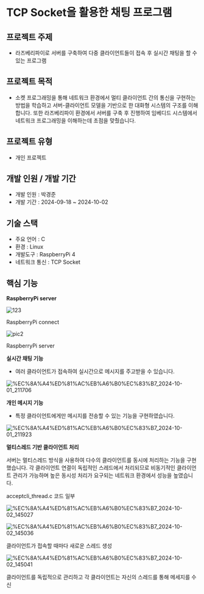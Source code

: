 # TCP Socket을 활용한 채팅 프로그램

## 프로젝트 주제

- 라즈베리파이로 서버를 구축하여 다중 클라이언트들이 접속 후 실시간 채팅을 할 수 있는 프로그램

## 프로젝트 목적

- 소켓 프로그래밍을 통해 네트워크 환경에서 멀티 클라이언트 간의 통신을 구현하는 방법을 학습하고  서버-클라이언트 모델을 기반으로 한 대화형 시스템의 구조를 이해합니다. 또한 라즈베리파이 환경에서 서버를 구축 후 진행하여 임베디드 시스템에서 네트워크 프로그래밍을 이해하는데 초점을 맞췄습니다.

## 프로젝트 유형

- 개인 프로젝트

## 개발 인원 / 개발 기간

- 개발 인원 : 박경준
- 개발 기간 : 2024-09-18 ~ 2024-10-02

## 기술 스택

- 주요 언어 : C
- 환경 : Linux
- 개발도구 : RaspberryPi 4
- 네트워크 통신 : TCP Socket

## 핵심 기능

**RaspberryPi server**

![123](https://github.com/user-attachments/assets/a7633236-66e3-41d1-b92a-f993b8941c3e)

RaspberryPi connect

![pic2](https://github.com/user-attachments/assets/470781be-8326-4ecc-bb97-9f27fab9d327)

RaspberryPi server 

**실시간 채팅 기능**

- 여러 클라이언트가 접속하여 실시간으로 메시지를 주고받을 수 있습니다.

![%EC%8A%A4%ED%81%AC%EB%A6%B0%EC%83%B7_2024-10-01_211706](https://github.com/user-attachments/assets/9312a90e-1e7b-4c51-ad90-03ed0ca01a5b)


**개인 메시지 기능**

- 특정 클라이언트에게만 메시지를 전송할 수 있는 기능을 구현하였습니다.

![%EC%8A%A4%ED%81%AC%EB%A6%B0%EC%83%B7_2024-10-01_211923](https://github.com/user-attachments/assets/85fd9d9a-4908-4e63-8d7e-84525cdb5fb0)

**멀티스레드 기반 클라이언트 처리**

서버는 멀티스레드 방식을 사용하여 다수의 클라이언트를 동시에 처리하는 기능을 구현했습니다. 각 클라이언트 연결이 독립적인 스레드에서 처리되므로 비동기적인 클라이언트 관리가 가능하며 높은 동시성 처리가 요구되는 네트워크 환경에서 성능을 높였습니다.

acceptcli_thread.c 코드 일부

![%EC%8A%A4%ED%81%AC%EB%A6%B0%EC%83%B7_2024-10-02_145027](https://github.com/user-attachments/assets/c725b555-06de-409f-ad05-3ef0ca94ad4c)


![%EC%8A%A4%ED%81%AC%EB%A6%B0%EC%83%B7_2024-10-02_145036](https://github.com/user-attachments/assets/bac581bb-602c-4889-b880-bf4fb6c5cf62)


클라이언트가 접속할 때마다 새로운 스레드 생성

![%EC%8A%A4%ED%81%AC%EB%A6%B0%EC%83%B7_2024-10-02_145041](https://github.com/user-attachments/assets/07e8af72-2d1d-4817-9d1c-d2303ca07265)


클라이언트를 독립적으로 관리하고 각 클라이언트는 자신의 스레드를 통해 메세지를 수신